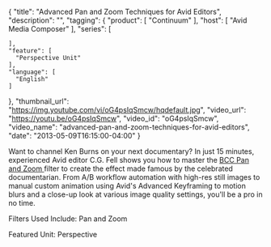 {
  "title": "Advanced Pan and Zoom Techniques for Avid Editors",
  "description": "",
  "tagging": {
    "product": [
      "Continuum"
    ],
    "host": [
      "Avid Media Composer"
    ],
    "series": [

    ],
    "feature": [
      "Perspective Unit"
    ],
    "language": [
      "English"
    ]
  },
  "thumbnail_url": "https://img.youtube.com/vi/oG4psIqSmcw/hqdefault.jpg",
  "video_url": "https://youtu.be/oG4psIqSmcw",
  "video_id": "oG4psIqSmcw",
  "video_name": "advanced-pan-and-zoom-techniques-for-avid-editors",
  "date": "2013-05-09T16:15:00-04:00"
}

Want to channel Ken Burns on your next documentary? In just 15 minutes,
experienced Avid editor C.G. Fell shows you how to master the [ BCC Pan and
Zoom ](/products/continuum-units/perspective/) filter to
create the effect made famous by the celebrated documentarian. From A/B
workflow automation with high-res still images to manual custom animation
using Avid's Advanced Keyframing to motion blurs and a close-up look at
various image quality settings, you'll be a pro in no time.

Filters Used Include: Pan and Zoom

Featured Unit: Perspective
